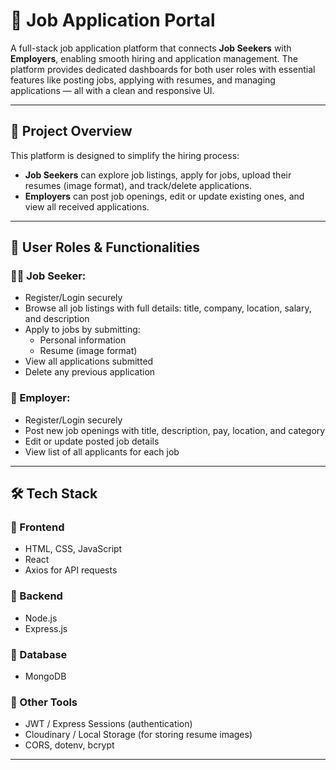 # 💼 Job Application Portal

A full-stack job application platform that connects **Job Seekers** with **Employers**, enabling smooth hiring and application management. The platform provides dedicated dashboards for both user roles with essential features like posting jobs, applying with resumes, and managing applications — all with a clean and responsive UI.

---

## 🎯 Project Overview

This platform is designed to simplify the hiring process:

- **Job Seekers** can explore job listings, apply for jobs, upload their resumes (image format), and track/delete applications.
- **Employers** can post job openings, edit or update existing ones, and view all received applications.

---

## 👤 User Roles & Functionalities

### 🧑‍💻 Job Seeker:
- Register/Login securely
- Browse all job listings with full details: title, company, location, salary, and description
- Apply to jobs by submitting:
  - Personal information
  - Resume (image format)
- View all applications submitted
- Delete any previous application

### 🏢 Employer:
- Register/Login securely
- Post new job openings with title, description, pay, location, and category
- Edit or update posted job details
- View list of all applicants for each job

---

## 🛠️ Tech Stack

### 🔹 Frontend
- HTML, CSS, JavaScript
- React
- Axios for API requests

### 🔹 Backend
- Node.js
- Express.js

### 🔹 Database
- MongoDB 

### 🔹 Other Tools
- JWT / Express Sessions (authentication)
- Cloudinary / Local Storage (for storing resume images)
- CORS, dotenv, bcrypt

---


